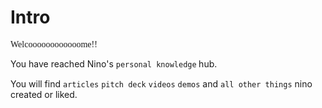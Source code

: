 <link rel="preconnect" href="https://fonts.googleapis.com">
<link rel="preconnect" href="https://fonts.gstatic.com" crossorigin>
<link href="https://fonts.googleapis.com/css2?family=Press+Start+2P&display=swap" rel="stylesheet">
<style>
  .pixel-font {
    font-family: 'Press Start 2P', cursive;
  }
</style>

# Intro

<span class="pixel-font"> Welcoooooooooooome!!</span>


You have reached Nino's <span class="pixel-font"> `personal knowledge` </span>hub.


You will find `articles` `pitch deck` `videos` `demos` and `all other things` nino created or liked.


```{tableofcontents}
```
